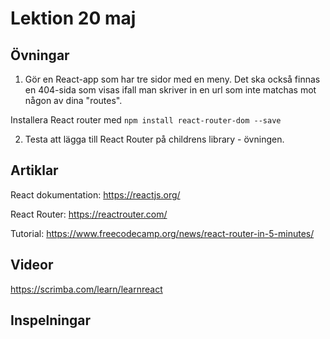 # Lektion 20 maj

## Övningar

1. Gör en React-app som har tre sidor med en meny. Det ska också finnas en 404-sida som visas ifall man
skriver in en url som inte matchas mot någon av dina "routes".

Installera React router med `npm install react-router-dom --save`

2. Testa att lägga till React Router på childrens library - övningen.


## Artiklar

React dokumentation: https://reactjs.org/

React Router: https://reactrouter.com/

Tutorial: https://www.freecodecamp.org/news/react-router-in-5-minutes/

## Videor

https://scrimba.com/learn/learnreact


## Inspelningar
